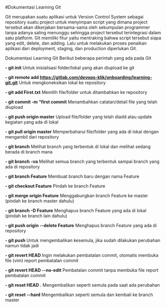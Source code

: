 #Dokumentasi Learning Git 

Git merupakan suatu aplikasi untuk Version Control System sebagai repository suatu project untuk menyimpan script yang dimana project tersebut akan dikerjakan bersama-sama oleh sekumpulan programmer
tanpa adanya saling menunggu sehingga project tersebut terintegrasi dalam satu platform. Git memiliki fitur yaitu mentraking bahwa script tersebut siapa yang edit, delete, dan adding. Lalu untuk melakukan proses penaikan
aplikasi dari deployment, staging, dan production diperlukan Git.

Dokumentasi Learning Git
Berikut beberapa perintah yang ada pada Git

**- git init**
Untuk inisialisasi folder/lokal yang akan diupload ke git

**- git remote add https://gitlab.com/devops-klik/onboarding/learning-git.git**
Untuk mengkoneksikan lokal ke repository

**- git add First.txt**
Memilih file/folder untuk ditambahkan ke repository

**- git commit -m “first commit**
Menambahkan catatan/detail file yang telah diupload

**- git push origin master**
Upload file/folder yang telah diadd atau update kegiatan yang ada di lokal

**- git pull origin master**
Memperbaharui file/folder yang ada di lokal dengan mengambil dari repository

**- git branch**
Melihat branch yang terbentuk di lokal dan melihat sedang berada di branch mana

**- git branch -va**
Melihat semua branch yang terbentuk sampai branch yang ada di repository

**- git branch Feature**
Membuat branch baru dengan nama Feature

**- git checkout Feature**
Pindah ke branch Feature

**- git merge origin Feature**
Menggabungkan branch Feature ke master (pindah ke branch master dahulu)

**- git branch -D Feature**
Menghapus branch Feature yang ada di lokal (pindah ke branch lain dahulu)

**- git push origin --delete Feature**
Menghapus branch Feature yang ada di repository

**- git push**
Untuk mengembalikan kesemula, jika sudah dilakukan perubahan namun tidak jadi

**- git revert HEAD**
Ingin melakukan pembatalan commit, otomatis membuka file (vim) report pembatalan commit

**- git revert HEAD --no-edit**
Pembatalan commit tanpa membuka file report pembatalan commit

**- git reset HEAD .**
Mengembalikan seperti semula pada saat ada perubahan

**- git reset --hard**
Mengembalikan seperti semula dan kembali ke branch master
